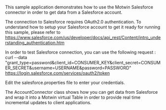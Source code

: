 This sample application demonstrates how to use the Motwin Salesforce connector in order to get data from a Salesforce account.

The connection to Salesforce requires OAuth2.0 authentication. To understand how to setup your Salesforce account to get it ready for running this sample, please refer to https://www.salesforce.com/us/developer/docs/api_rest/Content/intro_understanding_authentication.htm

In order to test Salesforce connection, you can use the following request : 
curl --data "grant_type=password&client_id=CONSUMER_KEY&client_secret=CONSUMER_SECRET&username=USERNAME&password=PASSWORD" https://login.salesforce.com/services/oauth2/token

Edit the salesforce.properties file to enter your credentials.

The AccountConnector class shows how you can get data from Salesforce and wrap it into a Motwin virtual Table in order to provide real time incremental updates to client applications.

